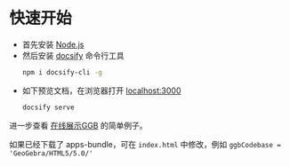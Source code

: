 # 快速开始

- 首先安装 [Node.js][node]
- 然后安装 [docsify][docsify] 命令行工具
  ```bash
  npm i docsify-cli -g
  ```
- 如下预览文档，在浏览器打开 [localhost:3000](http://localhost:3000)
  ```bash
  docsify serve
  ```

进一步查看 [在线展示GGB](hello_ggb.md) 的简单例子。

如果已经下载了 apps-bundle，可在 `index.html` 中修改，例如 `ggbCodebase = 'GeoGebra/HTML5/5.0/'`

[node]: http://nodejs.cn/download/
[docsify]: https://docsify.js.org/#/zh-cn/quickstart
